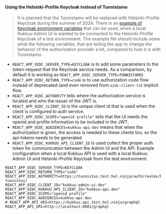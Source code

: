 #### Using the Helsinki-Profile Keycloak instead of Tunnistamo
> It is planned that the Tunnistamo will be replaced with Helsinki-Profile Keycloak during the summer of 2024.
There is an [example of Keycloak environment variables](./.env.local.keycloak-example) that can be used, when a local Kukkuu Admin UI is wanted to be connected to the Helsinki-Profile Keycloak of a test environment.
The example file should include some what the following variables, that are telling the app to change the behavior of the authorization provider a bit, compared to how it is with Tunnistamo.
- `REACT_APP_OIDC_SERVER_TYPE=KEYCLOAK` is to add some parameters to the token-request that the Keycloak service needs. As a comparison, by default it is working as `REACT_APP_OIDC_SERVER_TYPE=TUNNISTAMO`).
- `REACT_APP_OIDC_RETURN_TYPE=code` is to use authorization code flow instead of deprecated (and even removed from `oidc-client-ts`) implicit flow.
- `REACT_APP_OIDC_AUTHORITY` tells where the authorization service is located and who the issuer of the JWT is.
- `REACT_APP_OIDC_CLIENT_ID` is the unique client id that is used when the client is configured to auth service.
- `REACT_APP_OIDC_SCOPE="openid profile"` tells that the  UI needs the openid and profile information to be included in the JWT.
- `REACT_APP_OIDC_AUDIENCES=kukkuu-api-dev` means that when the authorization is given, the access is needed to these clients too, so the api-tokens needs to be generated.
- `REACT_APP_OIDC_KUKKUU_API_CLIENT_ID` is used collect the proper auth token for communication between the Admin UI and the API.
  Example configuration when a local Kukkuu API is used with a local Kukkuu Admin UI and Helsinki-Profile Keycloak from the test environment:
```shell
REACT_APP_OIDC_SERVER_TYPE=KEYCLOAK
REACT_APP_OIDC_RETURN_TYPE="code"
REACT_APP_OIDC_AUTHORITY=https://tunnistus.test.hel.ninja/auth/realms/helsinki-tunnistus/
REACT_APP_OIDC_CLIENT_ID="kukkuu-admin-ui-dev"
REACT_APP_OIDC_KUKKUU_API_CLIENT_ID="kukkuu-api-dev"
REACT_APP_OIDC_SCOPE="openid profile"
REACT_APP_OIDC_AUDIENCES=kukkuu-api-dev
# REACT_APP_API_URI=https://kukkuu.api.test.hel.ninja/graphql
REACT_APP_API_URI=http://localhost:8081/graphql
```